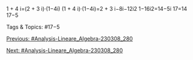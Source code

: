 1 + 4 i=(2 + 3 i)·(1−4i)
(1 + 4 i)·(1−4i)=2 + 3 i−8i−12i2
1−16i2=14−5i
17=14
17−5

   Tags & Topics:
   #17−5

[Previous: #Analysis-Lineare_Algebra-230308_280](Analysis-Lineare_Algebra-230308_280.md)

[Next: #Analysis-Lineare_Algebra-230308_280](Analysis-Lineare_Algebra-230308_280.md)